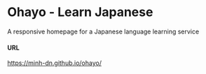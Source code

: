 # Ohayo - Learn Japanese

A responsive homepage for a Japanese language learning service

#### URL
https://minh-dn.github.io/ohayo/
